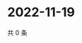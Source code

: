 # 2022-11-19

共 0 条

<!-- BEGIN WEIBO -->
<!-- 最后更新时间 Sat Nov 19 2022 16:19:19 GMT+0800 (China Standard Time) -->

<!-- END WEIBO -->
